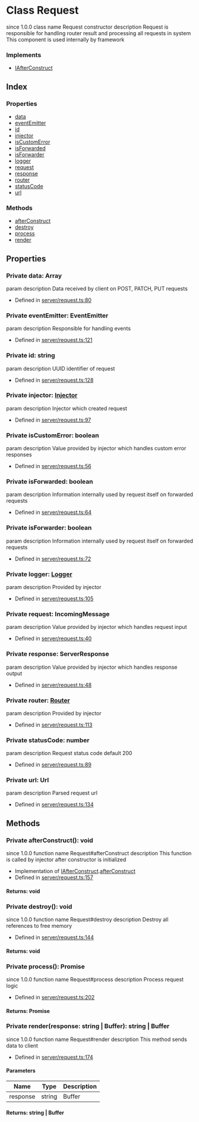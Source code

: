 # Class Request
 since 1.0.0 class  name Request constructor  description 
Request is responsible for handling router result and processing all requests in system
This component is used internally by framework


### Implements
* [IAfterConstruct](../interfaces/_interfaces_iprovider_.iafterconstruct.md)

## Index

### Properties
* [data](_server_request_.request.md#data)
* [eventEmitter](_server_request_.request.md#eventemitter)
* [id](_server_request_.request.md#id)
* [injector](_server_request_.request.md#injector)
* [isCustomError](_server_request_.request.md#iscustomerror)
* [isForwarded](_server_request_.request.md#isforwarded)
* [isForwarder](_server_request_.request.md#isforwarder)
* [logger](_server_request_.request.md#logger)
* [request](_server_request_.request.md#request)
* [response](_server_request_.request.md#response)
* [router](_server_request_.request.md#router)
* [statusCode](_server_request_.request.md#statuscode)
* [url](_server_request_.request.md#url)

### Methods
* [afterConstruct](_server_request_.request.md#afterconstruct)
* [destroy](_server_request_.request.md#destroy)
* [process](_server_request_.request.md#process)
* [render](_server_request_.request.md#render)

## Properties

### Private data: Array<Buffer>
 param  description 
Data received by client on POST, PATCH, PUT requests

* Defined in [server/request.ts:80](https://github.com/igorzg/typeix/blob/master/src/server/request.ts#L80)


### Private eventEmitter: EventEmitter
 param  description 
Responsible for handling events

* Defined in [server/request.ts:121](https://github.com/igorzg/typeix/blob/master/src/server/request.ts#L121)


### Private id: string
 param  description 
UUID identifier of request

* Defined in [server/request.ts:128](https://github.com/igorzg/typeix/blob/master/src/server/request.ts#L128)


### Private injector: [Injector](_injector_injector_.injector.md)
 param  description 
Injector which created request

* Defined in [server/request.ts:97](https://github.com/igorzg/typeix/blob/master/src/server/request.ts#L97)


### Private isCustomError: boolean
 param  description 
Value provided by injector which handles custom error responses

* Defined in [server/request.ts:56](https://github.com/igorzg/typeix/blob/master/src/server/request.ts#L56)


### Private isForwarded: boolean
 param  description 
Information internally used by request itself on forwarded requests

* Defined in [server/request.ts:64](https://github.com/igorzg/typeix/blob/master/src/server/request.ts#L64)


### Private isForwarder: boolean
 param  description 
Information internally used by request itself on forwarded requests

* Defined in [server/request.ts:72](https://github.com/igorzg/typeix/blob/master/src/server/request.ts#L72)


### Private logger: [Logger](_logger_logger_.logger.md)
 param  description 
Provided by injector

* Defined in [server/request.ts:105](https://github.com/igorzg/typeix/blob/master/src/server/request.ts#L105)


### Private request: IncomingMessage
 param  description 
Value provided by injector which handles request input

* Defined in [server/request.ts:40](https://github.com/igorzg/typeix/blob/master/src/server/request.ts#L40)


### Private response: ServerResponse
 param  description 
Value provided by injector which handles response output

* Defined in [server/request.ts:48](https://github.com/igorzg/typeix/blob/master/src/server/request.ts#L48)


### Private router: [Router](_router_router_.router.md)
 param  description 
Provided by injector

* Defined in [server/request.ts:113](https://github.com/igorzg/typeix/blob/master/src/server/request.ts#L113)


### Private statusCode: number
 param  description 
Request status code default 200

* Defined in [server/request.ts:89](https://github.com/igorzg/typeix/blob/master/src/server/request.ts#L89)


### Private url: Url
 param  description 
Parsed request url

* Defined in [server/request.ts:134](https://github.com/igorzg/typeix/blob/master/src/server/request.ts#L134)


## Methods

### Private afterConstruct(): void
 since 1.0.0 function  name Request#afterConstruct description 
This function is called by injector after constructor is initialized
  
* Implementation of [IAfterConstruct](../interfaces/_interfaces_iprovider_.iafterconstruct.md).[afterConstruct](../interfaces/_interfaces_iprovider_.iafterconstruct.md#afterconstruct)
* Defined in [server/request.ts:157](https://github.com/igorzg/typeix/blob/master/src/server/request.ts#L157)

#### Returns: void

### Private destroy(): void
 since 1.0.0 function  name Request#destroy description 
Destroy all references to free memory
  
* Defined in [server/request.ts:144](https://github.com/igorzg/typeix/blob/master/src/server/request.ts#L144)

#### Returns: void

### Private process(): Promise
 since 1.0.0 function  name Request#process description 
Process request logic
  
* Defined in [server/request.ts:202](https://github.com/igorzg/typeix/blob/master/src/server/request.ts#L202)

#### Returns: Promise

### Private render(response: string | Buffer): string | Buffer
 since 1.0.0 function  name Request#render description 
This method sends data to client
  
* Defined in [server/request.ts:174](https://github.com/igorzg/typeix/blob/master/src/server/request.ts#L174)


#### Parameters

| Name | Type | Description |
| ---- | ---- | ---- |
| response | string | Buffer|  |

#### Returns: string | Buffer


